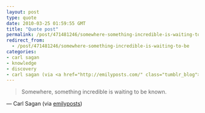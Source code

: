 ```yaml
---
layout: post
type: quote
date: 2010-03-25 01:59:55 GMT
title: "Quote post"
permalink: /post/471481246/somewhere-something-incredible-is-waiting-to-be
redirect_from: 
  - /post/471481246/somewhere-something-incredible-is-waiting-to-be
categories:
- carl sagan
- knowledge
- discovery
- carl sagan (via <a href="http://emilyposts.com/" class="tumblr_blog">emilyposts</a>)
---
```

<blockquote>Somewhere, something incredible is waiting to be known.</blockquote>

 — Carl Sagan (via <a href="http://emilyposts.com/" class="tumblr_blog">emilyposts</a>)